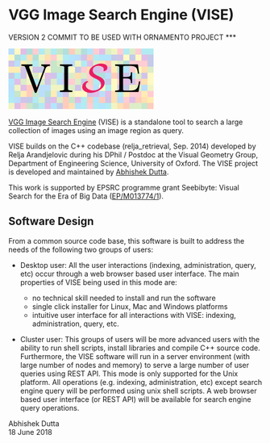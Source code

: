 # VGG Image Search Engine (VISE)

VERSION 2 COMMIT TO BE USED WITH ORNAMENTO PROJECT *** 

<img src="res/logo/vise_logo.png" alt="VISE logo" title="VISE logo">

[VGG Image Search Engine](http://www.robots.ox.ac.uk/~vgg/software/vise) (VISE) 
is a standalone tool to search a large collection of images using an image region 
as query.

VISE builds on the C++ codebase (relja_retrieval, Sep. 2014) developed by 
Relja Arandjelovic during his DPhil / Postdoc at the Visual Geometry Group, 
Department of Engineering Science, University of Oxford. The VISE project
is developed and maintained by [Abhishek Dutta](adutta@robots.ox.ac.uk).

This work is supported by EPSRC programme grant Seebibyte: Visual Search for 
the Era of Big Data ([EP/M013774/1](http://www.seebibyte.org/index.html)).


## Software Design
From a common source code base, this software is built to address the needs of 
the following two groups of users:
 * Desktop user: All the user interactions (indexing, administration, query, etc) 
occur through a web browser based user interface. The main properties of VISE 
being used in this mode are:
   - no technical skill needed to install and run the software
   - single click installer for Linux, Mac and Windows platforms
   - intuitive user interface for all interactions with VISE: indexing, administration, 
query, etc.

 * Cluster user: This groups of users will be more advanced users with the ability 
to run shell scripts, install libraries and compile C++ source code. Furthermore, 
the VISE software will run in a server environment (with large number of nodes and 
memory) to serve a large number of user queries using REST API. This mode is only 
supported for the Unix platform. All operations (e.g. indexing, administration, etc) 
except search engine query will be performed using unix shell scripts. A web 
browser based user interface (or REST API) will be available for search engine 
query operations.

Abhishek Dutta  
18 June 2018

